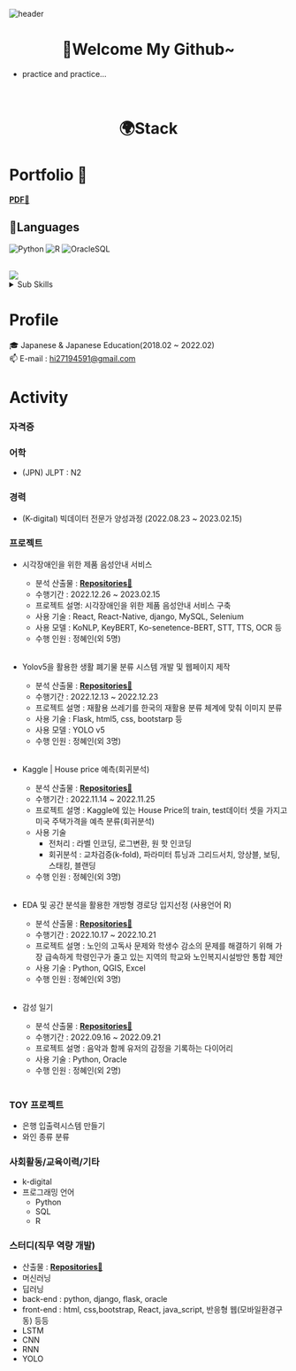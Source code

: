 ![header](https://capsule-render.vercel.app/api?type=waving&color=auto&weight=100%&height=200&section=header&text=Repiel😃😃&fontSize=50&animation=twinkling)

# <div align = 'center'>🎈Welcome My Github~</div>
- practice and practice...
<br>

# <div align = 'center'>🌍Stack</div>


# Portfolio 📰
 **[PDF📘](https://drive.google.com/file/d/1HYT93C74TrbKrhv1nuxL0ltBbu2LYi6e/view?usp=sharing)**


## 🌈Languages

![Python](https://img.shields.io/badge/-Python-3178C6?style=flat-square&logo=Python&logoColor=white)
![R](https://img.shields.io/badge/-R-A8B9CC?style=flat-square&logo=R&logoColor=black)
![OracleSQL](https://img.shields.io/badge/-Oracle-FD5750?style=flat-square&logo=Oracle&logoColor=white)


<!-- <details>
<summary>Sub Skills</summary>
<p></p>
</details> -->

<br>
<img src="https://img.shields.io/badge/Flask-000000?style=flat-square&logo=flask&logoColor=white">

<details>
<summary>Sub Skills</summary>
<p></p>
<img src="https://img.shields.io/badge/html5-E34F26?style=flat-square&logo=html5&logoColor=white">
<img src="https://img.shields.io/badge/css-1572B6?style=flat-square&logo=css3&logoColor=white">
<img src="https://img.shields.io/badge/django-092E20?style=flat-square&logo=django&logoColor=white">
<img src="https://img.shields.io/badge/bootstrap-7952B3?style=flat-square&logo=bootstrap&logoColor=white">
<img src="https://img.shields.io/badge/javascript-F7DF1E?style=flat-square&logo=javascript&logoColor=black">
<img src="https://img.shields.io/badge/react-%2320232a.svg?style=flat-square&logo=react&logoColor=%2361DAFB">
</details>

# Profile
🎓 Japanese & Japanese Education(2018.02 ~ 2022.02)
<br>
📫 E-mail : hi27194591@gmail.com
<br>


# Activity

### 자격증

<!-- - ADSP(Advanced Data Analytics Semi-Professional) -->

### 어학
- (JPN) JLPT : N2

### 경력

- (K-digital) 빅데이터 전문가 양성과정 (2022.08.23 ~ 2023.02.15)



### 프로젝트
- 시각장애인을 위한 제품 음성안내 서비스
    - 분석 산출물 : **[Repositories📘](https://github.com/Rudadak/FinalProject.git)** 
    - 수행기간 : 2022.12.26 ~ 2023.02.15
    - 프로젝트 설명: 시각장애인을 위한 제품 음성안내 서비스 구축
    - 사용 기술 : React, React-Native, django, MySQL, Selenium
    - 사용 모델 : KoNLP, KeyBERT, Ko-senetence-BERT, STT, TTS, OCR 등 
    - 수행 인원 : 정혜인(외 5명)  <br>
    <br>
- Yolov5을 활용한 생활 폐기물 분류 시스템 개발 및 웹페이지 제작 
    - 분석 산출물 : **[Repositories📘](https://github.com/repiel/deep-learn.git)** 
    - 수행기간 : 2022.12.13 ~ 2022.12.23
    - 프로젝트 설명 : 재활용 쓰레기를 한국의 재활용 분류 체계에 맞춰 이미지 분류
    - 사용 기술 : Flask, html5, css, bootstarp 등 
    - 사용 모델 : YOLO v5
    - 수행 인원 : 정혜인(외 3명)<br>
    <br>
    
- Kaggle | House price 예측(회귀분석)
    - 분석 산출물 : **[Repositories📘](https://github.com/repiel/Machine-learning-project.git)** 
    - 수행기간 : 2022.11.14 ~ 2022.11.25
    - 프로젝트 설명 : Kaggle에 있는 House Price의 train, test데이터 셋을 가지고 미국 주택가격을 예측 분류(회귀분석)
    - 사용 기술
        - 전처리 : 라벨 인코딩, 로그변환, 원 핫 인코딩
        - 회귀분석 : 교차검증(k-fold), 파라미터 튜닝과 그리드서치, 앙상블, 보팅, 스태킹, 블랜딩
    - 수행 인원 : 정혜인(외 3명)
    <br>
- EDA 및 공간 분석을 활용한 개방형 경로당 입지선정 (사용언어 R) 
    - 분석 산출물 : **[Repositories📘](https://github.com/repiel/R-project.git)** 
    - 수행기간 : 2022.10.17 ~ 2022.10.21
    - 프로젝트 설명 : 노인의 고독사 문제와 학생수 감소의 문제를 해결하기 위해 가장 급속하게 학령인구가 줄고 있는 지역의 학교와 노인복지시설방안 통합 제안
    - 사용 기술 : Python, QGIS, Excel
    - 수행 인원 : 정혜인(외 3명)
    <br>
- 감성 일기
    - 분석 산출물 : **[Repositories📘](https://github.com/repiel/python-project.git)** 
    - 수행기간 : 2022.09.16 ~ 2022.09.21
    - 프로젝트 설명 : 음악과 함께 유저의 감정을 기록하는 다이어리
    - 사용 기술 : Python, Oracle
    - 수행 인원 : 정혜인(외 2명)
    <br>
### TOY 프로젝트
- 은행 입출력시스템 만들기
- 와인 종류 분류

### 사회활동/교육이력/기타
- k-digital 
- 프로그래밍 언어 
    - Python 
    - SQL
    - R

### 스터디(직무 역량 개발)
- 산출물 : **[Repositories📘](https://github.com/repiel/study.git)** 
- 머신러닝
- 딥러닝
- back-end : python, django, flask, oracle
- front-end : html, css,bootstrap, React, java_script, 반응형 웹(모바일환경구동) 등등
- LSTM
- CNN
- RNN
- YOLO
    
